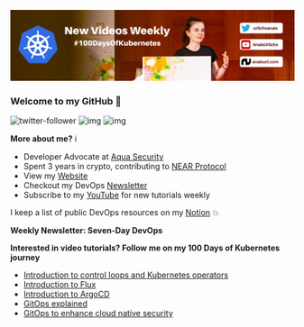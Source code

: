![my header image](./assets/header.jpg)

### Welcome to my GitHub 👋

![twitter-follower](https://img.shields.io/twitter/follow/urlichsanais?style=social) ![img](https://img.shields.io/youtube/channel/subscribers/UCb4mfRT5UWpjoUQRcIE2qOQ?label=YouTube%20Subscribers&style=social) ![img](https://img.shields.io/youtube/channel/views/UCb4mfRT5UWpjoUQRcIE2qOQ?label=Total%20views%20on%20my%20YouTube%20Channel&style=social) 

**More about me?** ℹ️
* Developer Advocate at [Aqua Security](https://github.com/aquasecurity)
* Spent 3 years in crypto, contributing to [NEAR Protocol](https://github.com/near)
* View my [Website](https://anaisurl.com/)
* Checkout my DevOps [Newsletter](https://anaisurl.com/tag/devops)
* Subscribe to my [YouTube](https://www.youtube.com/c/AnaisUrlichs) for new tutorials weekly

I keep a list of public DevOps resources on my [Notion](https://devops.anaisurl.com/) :boom:

**Weekly Newsletter: Seven-Day DevOps**
<!-- NEWSLETTER-LIST:START -->
<!-- NEWSLETTER-LIST:END -->

**Interested in video tutorials? Follow me on my 100 Days of Kubernetes journey**
<!-- YOUTUBE-LIST:START -->
- [Introduction to control loops and Kubernetes operators](https://www.youtube.com/watch?v=D4JC5coZbrQ)
- [Introduction to Flux](https://www.youtube.com/watch?v=JASfPqByeF4)
- [Introduction to ArgoCD](https://www.youtube.com/watch?v=cCeVEHclVio)
- [GitOps explained](https://www.youtube.com/watch?v=_7Wfv5eSMTs)
- [GitOps to enhance cloud native security](https://www.youtube.com/watch?v=pL-RX_Z5ouE)
<!-- YOUTUBE-LIST:END -->
